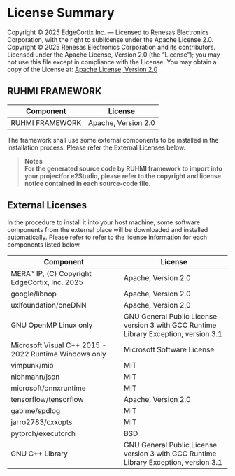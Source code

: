 
# License Summary

Copyright © 2025 EdgeCortix Inc. — Licensed to Renesas Electronics Corporation, with the right to sublicense under the Apache License 2.0.   
Copyright © 2025 Renesas Electronics Corporation and its contributors. Licensed under the Apache License, Version 2.0 (the “License”); you may not use this file except in compliance with the License. You may obtain a copy of the License at: [Apache License, Version 2.0](http://www.apache.org/licenses/LICENSE-2.0)   

## RUHMI FRAMEWORK
|Component|License|
|---|---|
|RUHMI FRAMEWORK|Apache, Version 2.0|

The framework shall use some external components to be installed in the installation process. Please refer the External Licenses below.  

> **Notes**  
> **For the generated source code by RUHMI framework to import into your projectfor e2Studio, please refer to the copyright and license notice contained in each source-code file.**  

## External Licenses
In the procedure to install it into your host machine, some software components from the external place will be downloaded and installed automatically. Please refer to refer to the license information for each components listed below.   

|Component|License|
|---|---|
|MERA™ IP, (C) Copyright EdgeCortix, Inc. 2025|Apache, Version 2.0|
|google/libnop|Apache, Version 2.0|
|uxlfoundation/oneDNN|Apache, Version 2.0|
|GNU OpenMP Linux only|GNU General Public License version 3 with GCC Runtime Library Exception, version 3.1|
|Microsoft Visual C++ 2015 - 2022 Runtime Windows only |Microsoft Software License|
|vimpunk/mio|MIT|
|nlohmann/json|MIT|
|microsoft/onnxruntime|MIT|
|tensorflow/tensorflow|Apache, Version 2.0|
|gabime/spdlog|MIT|
|jarro2783/cxxopts|MIT|
|pytorch/executorch|BSD|
|GNU C++ Library|GNU General Public License version 3 with GCC Runtime Library Exception, version 3.1|

